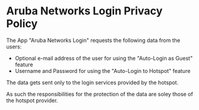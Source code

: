 # Aruba Networks Login Privacy Policy

The App "Aruba Networks Login" requests the following data from the users:
 - Optional e-mail address of the user for using the "Auto-Login as Guest" feature
 - Username and Password for using the "Auto-Login to Hotspot" feature

The data gets sent only to the login services provided by the hotspot.

As such the responsibilities for the protection of the data are soley those of the hotspot provider.
